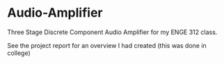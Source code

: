 # Audio-Amplifier
Three Stage Discrete Component Audio Amplifier for my ENGE 312 class.

See the project report for an overview I had created (this was done in college)
